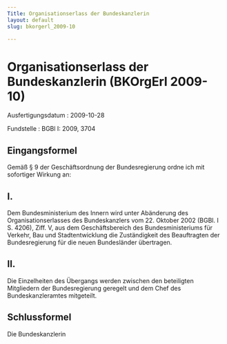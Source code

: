 ```yaml
---
Title: Organisationserlass der Bundeskanzlerin
layout: default
slug: bkorgerl_2009-10

---
```


# Organisationserlass der Bundeskanzlerin (BKOrgErl 2009-10)

Ausfertigungsdatum
:   2009-10-28

Fundstelle
:   BGBl I: 2009, 3704


## Eingangsformel

Gemäß § 9 der Geschäftsordnung der Bundesregierung ordne ich mit
sofortiger Wirkung an:


## I.

Dem Bundesministerium des Innern wird unter Abänderung des
Organisationserlasses des Bundeskanzlers vom 22. Oktober 2002 (BGBl. I
S. 4206), Ziff. V, aus dem Geschäftsbereich des Bundesministeriums für
Verkehr, Bau und Stadtentwicklung die Zuständigkeit des Beauftragten
der Bundesregierung für die neuen Bundesländer übertragen.


## II.

Die Einzelheiten des Übergangs werden zwischen den beteiligten
Mitgliedern der Bundesregierung geregelt und dem Chef des
Bundeskanzleramtes mitgeteilt.


## Schlussformel

Die Bundeskanzlerin

